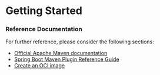 # Getting Started

### Reference Documentation
For further reference, please consider the following sections:

* [Official Apache Maven documentation](https://maven.apache.org/guides/index.html)
* [Spring Boot Maven Plugin Reference Guide](https://docs.spring.io/spring-boot/docs/2.4.0-M3/maven-plugin/reference/html/)
* [Create an OCI image](https://docs.spring.io/spring-boot/docs/2.4.0-M3/maven-plugin/reference/html/#build-image)


